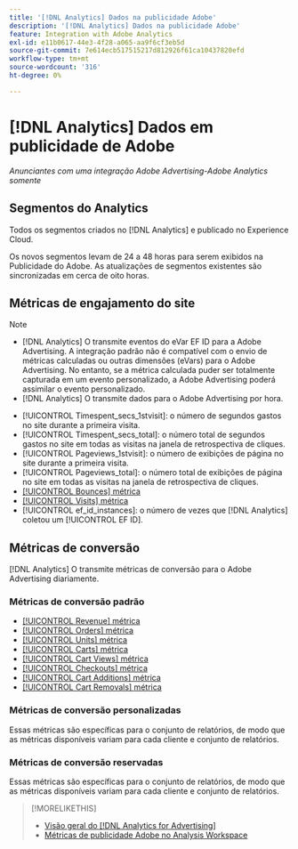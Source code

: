```yaml
---
title: '[!DNL Analytics] Dados na publicidade Adobe'
description: '[!DNL Analytics] Dados na publicidade Adobe'
feature: Integration with Adobe Analytics
exl-id: e11b0617-44e3-4f28-a065-aa9f6cf3eb5d
source-git-commit: 7e614ecb517515217d812926f61ca10437820efd
workflow-type: tm+mt
source-wordcount: '316'
ht-degree: 0%

---
```


# [!DNL Analytics] Dados em publicidade de Adobe

*Anunciantes com uma integração Adobe Advertising-Adobe Analytics somente*

## Segmentos do Analytics

Todos os segmentos criados no [!DNL Analytics] e publicado no Experience Cloud.

Os novos segmentos levam de 24 a 48 horas para serem exibidos na Publicidade do Adobe. As atualizações de segmentos existentes são sincronizadas em cerca de oito horas.

<!-- I added "metric" to some of the links below, even though it looks redundant, because of syntax limitations: If you use [!DNL] or [!UICONTROL] as the sole text of a link (such as [[!UICONTROL Revenue]], the tag is included in the link text (such as "[!UICONTROL Revenue]") when it's published. -->

## Métricas de engajamento do site

>[!NOTE]
>
>* [!DNL Analytics] O transmite eventos do eVar EF ID para a Adobe Advertising.  A integração padrão não é compatível com o envio de métricas calculadas ou outras dimensões (eVars) para o Adobe Advertising. No entanto, se a métrica calculada puder ser totalmente capturada em um evento personalizado, a Adobe Advertising poderá assimilar o evento personalizado.
>* [!DNL Analytics] O transmite dados para o Adobe Advertising por hora.


* [!UICONTROL Timespent_secs_1stvisit]: o número de segundos gastos no site durante a primeira visita.
* [!UICONTROL Timespent_secs_total]: o número total de segundos gastos no site em todas as visitas na janela de retrospectiva de cliques.
* [!UICONTROL Pageviews_1stvisit]: o número de exibições de página no site durante a primeira visita.
* [!UICONTROL Pageviews_total]: o número total de exibições de página no site em todas as visitas na janela de retrospectiva de cliques.
* [[!UICONTROL Bounces] métrica](https://experienceleague.adobe.com/docs/analytics/components/metrics/bounces.html)
* [[!UICONTROL Visits] métrica](https://experienceleague.adobe.com/docs/analytics/components/metrics/visits.html)
* [!UICONTROL ef_id_instances]: o número de vezes que [!DNL Analytics] coletou um [!UICONTROL EF ID].

## Métricas de conversão

[!DNL Analytics] O transmite métricas de conversão para o Adobe Advertising diariamente.

### Métricas de conversão padrão

* [[!UICONTROL Revenue] métrica](https://experienceleague.adobe.com/docs/analytics/components/metrics/revenue.html)
* [[!UICONTROL Orders] métrica](https://experienceleague.adobe.com/docs/analytics/components/metrics/orders.html)
* [[!UICONTROL Units] métrica](https://experienceleague.adobe.com/docs/analytics/components/metrics/units.html)
* [[!UICONTROL Carts] métrica](https://experienceleague.adobe.com/docs/analytics/components/metrics/carts.html)
* [[!UICONTROL Cart Views] métrica](https://experienceleague.adobe.com/docs/analytics/components/metrics/cart-views.html)
* [[!UICONTROL Checkouts] métrica](https://experienceleague.adobe.com/docs/analytics/components/metrics/checkouts.html)
* [[!UICONTROL Cart Additions] métrica](https://experienceleague.adobe.com/docs/analytics/components/metrics/cart-additions.html)
* [[!UICONTROL Cart Removals] métrica](https://experienceleague.adobe.com/docs/analytics/components/metrics/cart-removals.html)

### Métricas de conversão personalizadas

Essas métricas são específicas para o conjunto de relatórios, de modo que as métricas disponíveis variam para cada cliente e conjunto de relatórios.

### Métricas de conversão reservadas

Essas métricas são específicas para o conjunto de relatórios, de modo que as métricas disponíveis variam para cada cliente e conjunto de relatórios.

>[!MORELIKETHIS]
>
>* [Visão geral do [!DNL Analytics for Advertising]](overview.md)
>* [Métricas de publicidade Adobe no Analysis Workspace](/help/integrations/analytics/advertising-metrics-in-analytics.md)

